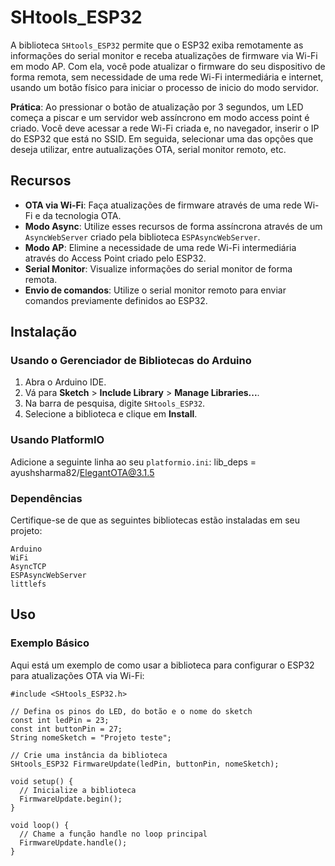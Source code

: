 # SHtools_ESP32

A biblioteca `SHtools_ESP32` permite que o ESP32 exiba remotamente as informações do serial monitor e receba atualizações de firmware via Wi-Fi em modo AP. Com ela, você pode atualizar o firmware do seu dispositivo de forma remota, sem necessidade de uma rede Wi-Fi intermediária e internet, usando um botão físico para iniciar o processo de inicio do modo servidor.

**Prática**: Ao pressionar o botão de atualização por 3 segundos, um LED começa a piscar e um servidor web assíncrono em modo access point é criado. Você deve acessar a rede Wi-Fi criada e, no navegador, inserir o IP do ESP32 que está no SSID. Em seguida, selecionar uma das opções que deseja utilizar, entre autualizações OTA, serial monitor remoto, etc.

## Recursos

- **OTA via Wi-Fi**: Faça atualizações de firmware através de uma rede Wi-Fi e da tecnologia OTA.
- **Modo Async**: Utilize esses recursos de forma assíncrona através de um `AsyncWebServer` criado pela biblioteca `ESPAsyncWebServer`.
- **Modo AP**: Elimine a necessidade de uma rede Wi-Fi intermediária através do Access Point criado pelo ESP32.
- **Serial Monitor**: Visualize informações do serial monitor de forma remota.
- **Envio de comandos**: Utilize o serial monitor remoto para enviar comandos previamente definidos ao ESP32.

## Instalação

### Usando o Gerenciador de Bibliotecas do Arduino

1. Abra o Arduino IDE.
2. Vá para **Sketch** > **Include Library** > **Manage Libraries...**.
3. Na barra de pesquisa, digite `SHtools_ESP32`.
4. Selecione a biblioteca e clique em **Install**.

### Usando PlatformIO

Adicione a seguinte linha ao seu `platformio.ini`:
lib_deps = ayushsharma82/ElegantOTA@3.1.5

### Dependências

Certifique-se de que as seguintes bibliotecas estão instaladas em seu projeto:

```
Arduino
WiFi
AsyncTCP
ESPAsyncWebServer
littlefs
```

## Uso

### Exemplo Básico

Aqui está um exemplo de como usar a biblioteca para configurar o ESP32 para atualizações OTA via Wi-Fi:

```
#include <SHtools_ESP32.h>

// Defina os pinos do LED, do botão e o nome do sketch
const int ledPin = 23;
const int buttonPin = 27;
String nomeSketch = "Projeto teste";

// Crie uma instância da biblioteca
SHtools_ESP32 FirmwareUpdate(ledPin, buttonPin, nomeSketch);

void setup() {
  // Inicialize a biblioteca
  FirmwareUpdate.begin();
}

void loop() {
  // Chame a função handle no loop principal
  FirmwareUpdate.handle();
}
```
